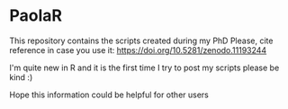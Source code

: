 # PaolaR
This repository contains the scripts created during my PhD
Please, cite reference in case you use it: https://doi.org/10.5281/zenodo.11193244

I'm quite new in R and it is the first time I try to post my scripts please be kind :)

Hope this information could be helpful for other users 

